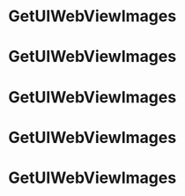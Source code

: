 # GetUIWebViewImages
# GetUIWebViewImages
# GetUIWebViewImages
# GetUIWebViewImages
# GetUIWebViewImages
